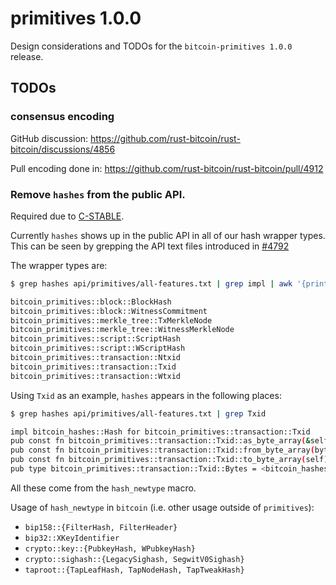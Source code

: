 # primitives 1.0.0

Design considerations and TODOs for the `bitcoin-primitives 1.0.0` release.

## TODOs

### consensus encoding

GitHub discussion: https://github.com/rust-bitcoin/rust-bitcoin/discussions/4856

Pull encoding done in: https://github.com/rust-bitcoin/rust-bitcoin/pull/4912

### Remove `hashes` from the public API.

Required due to [C-STABLE](https://rust-lang.github.io/api-guidelines/necessities.html#c-stable).

Currently `hashes` shows up in the public API in all of our hash wrapper types. This can be seen by
grepping the API text files introduced in
[#4792](https://github.com/rust-bitcoin/rust-bitcoin/issues/4792) 

The wrapper types are:

```bash
$ grep hashes api/primitives/all-features.txt | grep impl | awk '{print $NF}'

bitcoin_primitives::block::BlockHash
bitcoin_primitives::block::WitnessCommitment
bitcoin_primitives::merkle_tree::TxMerkleNode
bitcoin_primitives::merkle_tree::WitnessMerkleNode
bitcoin_primitives::script::ScriptHash
bitcoin_primitives::script::WScriptHash
bitcoin_primitives::transaction::Ntxid
bitcoin_primitives::transaction::Txid
bitcoin_primitives::transaction::Wtxid
```

Using `Txid` as an example, `hashes` appears in the following places:

```bash
$ grep hashes api/primitives/all-features.txt | grep Txid

impl bitcoin_hashes::Hash for bitcoin_primitives::transaction::Txid
pub const fn bitcoin_primitives::transaction::Txid::as_byte_array(&self) -> &<bitcoin_hashes::sha256d::Hash as bitcoin_hashes::Hash>::Bytes
pub const fn bitcoin_primitives::transaction::Txid::from_byte_array(bytes: <bitcoin_hashes::sha256d::Hash as bitcoin_hashes::Hash>::Bytes) -> Self
pub const fn bitcoin_primitives::transaction::Txid::to_byte_array(self) -> <bitcoin_hashes::sha256d::Hash as bitcoin_hashes::Hash>::Bytes
pub type bitcoin_primitives::transaction::Txid::Bytes = <bitcoin_hashes::sha256d::Hash as bitcoin_hashes::Hash>::Bytes
```

All these come from the `hash_newtype` macro.

Usage of `hash_newtype` in `bitcoin` (i.e. other usage outside of `primitives`):

- `bip158::{FilterHash, FilterHeader}`
- `bip32::XKeyIdentifier`
- `crypto::key::{PubkeyHash, WPubkeyHash}`
- `crypto::sighash::{LegacySighash, SegwitV0Sighash}`
- `taproot::{TapLeafHash, TapNodeHash, TapTweakHash}`
